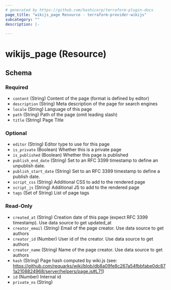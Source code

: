 ```yaml
---
# generated by https://github.com/hashicorp/terraform-plugin-docs
page_title: "wikijs_page Resource - terraform-provider-wikijs"
subcategory: ""
description: |-
  
---
```


# wikijs_page (Resource)





<!-- schema generated by tfplugindocs -->
## Schema

### Required

- `content` (String) Content of the page (format is defined by editor)
- `description` (String) Meta description of the page for search engines
- `locale` (String) Language of this page
- `path` (String) Path of the page (omit leading slash)
- `title` (String) Page Title

### Optional

- `editor` (String) Editor type to use for this page
- `is_private` (Boolean) Whether this is a private page
- `is_published` (Boolean) Whether this page is published
- `publish_end_date` (String) Set to an RFC 3399 timestamp to define an unpublish date.
- `publish_start_date` (String) Set to an RFC 3399 timestamp to define a publish date.
- `script_css` (String) Additional CSS to add to the rendered page
- `script_js` (String) Additional JS to add to the rendered page
- `tags` (Set of String) List of page tags

### Read-Only

- `created_at` (String) Creation date of this page (expect RFC 3399 timestamp). Use data source to get updated_at
- `creator_email` (String) Email of the page creator. Use data source to get authors
- `creator_id` (Number) User id of the creator. Use data source to get authors
- `creator_name` (String) Name of the page creator. Use data source to get authors
- `hash` (String) Page hash computed by wiki.js (see: https://github.com/requarks/wiki/blob/db8a09fe8c267a54fbbfabe0dc871a2108824968/server/helpers/page.js#L71)
- `id` (Number) Internal id
- `private_ns` (String)


